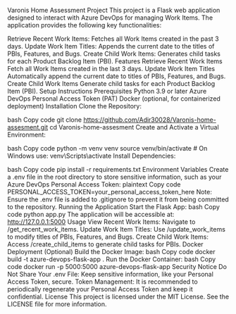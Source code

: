 Varonis Home Assessment Project
This project is a Flask web application designed to interact with Azure DevOps for managing Work Items. The application provides the following key functionalities:

Retrieve Recent Work Items: Fetches all Work Items created in the past 3 days.
Update Work Item Titles: Appends the current date to the titles of PBIs, Features, and Bugs.
Create Child Work Items: Generates child tasks for each Product Backlog Item (PBI).
Features
Retrieve Recent Work Items
Fetch all Work Items created in the last 3 days.
Update Work Item Titles
Automatically append the current date to titles of PBIs, Features, and Bugs.
Create Child Work Items
Generate child tasks for each Product Backlog Item (PBI).
Setup Instructions
Prerequisites
Python 3.9 or later
Azure DevOps Personal Access Token (PAT)
Docker (optional, for containerized deployment)
Installation
Clone the Repository:

bash
Copy code
git clone https://github.com/Adir30028/Varonis-home-assesment.git
cd Varonis-home-assesment
Create and Activate a Virtual Environment:

bash
Copy code
python -m venv venv
source venv/bin/activate  # On Windows use: venv\Scripts\activate
Install Dependencies:

bash
Copy code
pip install -r requirements.txt
Environment Variables
Create a .env file in the root directory to store sensitive information, such as your Azure DevOps Personal Access Token:
plaintext
Copy code
PERSONAL_ACCESS_TOKEN=your_personal_access_token_here
Note: Ensure the .env file is added to .gitignore to prevent it from being committed to the repository.
Running the Application
Start the Flask App:
bash
Copy code
python app.py
The application will be accessible at: http://127.0.0.1:5000
Usage
View Recent Work Items: Navigate to /get_recent_work_items.
Update Work Item Titles: Use /update_work_items to modify titles of PBIs, Features, and Bugs.
Create Child Work Items: Access /create_child_items to generate child tasks for PBIs.
Docker Deployment (Optional)
Build the Docker Image:
bash
Copy code
docker build -t azure-devops-flask-app .
Run the Docker Container:
bash
Copy code
docker run -p 5000:5000 azure-devops-flask-app
Security Notice
Do Not Share Your .env File: Keep sensitive information, like your Personal Access Token, secure.
Token Management: It is recommended to periodically regenerate your Personal Access Token and keep it confidential.
License
This project is licensed under the MIT License. See the LICENSE file for more information.
